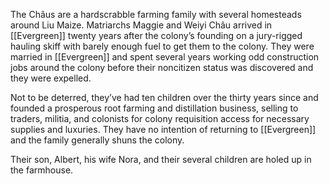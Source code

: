 The Châus are a hardscrabble farming family with several homesteads around Liu Maize. Matriarchs Maggie and Weiyi Châu arrived in [[Evergreen]] twenty years after the colony’s founding on a jury-rigged hauling skiff with barely enough fuel to get them to the colony. They were married in [[Evergreen]] and spent several years working odd construction jobs around the colony before their noncitizen status was discovered and they were expelled.

Not to be deterred, they’ve had ten children over the thirty years since and founded a prosperous root farming and distillation business, selling to traders, militia, and colonists for colony requisition access for necessary supplies and luxuries. They have no intention of returning to [[Evergreen]] and the family generally shuns the colony.

Their son, Albert, his wife Nora, and their several children are holed up in the farmhouse.